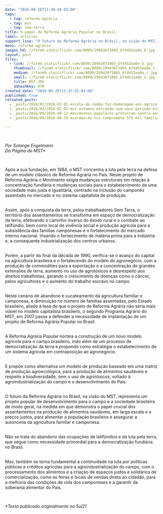 ```yaml
---
date: "2016-09-26T11:30:48-03:00"
tags:
  - tag: reforma-agrária
  - tag: mst
  - tag: sem-terra
title: O papel da Reforma Agrária Popular no Brasil
label: articles
support_line: "O futuro da Reforma Agrária no Brasil, na visão do MST, representa um projeto popular de desenvolvimento para o campo e a sociedade brasileira de modo geral"
menu: reforma agrária
images_hd: //farm9.staticflickr.com/8099/29943071065_bf4452ea8e_b.jpg
layout: post
files:
  - link: //farm9.staticflickr.com/8099/29943071065_bf4452ea8e_b.jpg
    thumbnail: //farm9.staticflickr.com/8099/29943071065_bf4452ea8e_t.jpg
    medium: //farm9.staticflickr.com/8099/29943071065_bf4452ea8e_z.jpg
    small: //farm9.staticflickr.com/8099/29943071065_bf4452ea8e_n.jpg
    title: MST.JPG
    $$hashKey: 07M
created_date: "2016-09-26T11:37:55-03:00"
published: true
releated_posts:
  - _posts/2016/02/2016-02-01-escola-de-samba-faz-homenagem-aos-agricultores-familiares-e-adao-pretto-um-dos-fundadores-do-mst.md
  - _posts/2016/02/2016-02-02-mst-estamos-entrando-num-novo-periodo-historico-da-luta-de-classes.md
  - _posts/2016/09/2016-09-12-movimentos-populares-protestam-contra-anuncio-de-paralisacao-da-politica-habitacional-rural-em-2016.md
  - _posts/2016/09/2016-09-19-acordao-do-tcu-compromete-575-mil-familias-assentadas.md

---
```

<p>&nbsp;</p>

<p><em>Por Solange Engelmann<br />
Da P&aacute;gina do MST*</em></p>

<p>&nbsp;</p>

<p>Ap&oacute;s a sua funda&ccedil;&atilde;o, em 1984, o MST&nbsp;concentra a luta pela terra na defesa de um modelo cl&aacute;ssico de Reforma Agr&aacute;ria no Pa&iacute;s. Neste projeto de Reforma Agr&aacute;ria o Movimento exigia mudan&ccedil;as estruturais em rela&ccedil;&atilde;o &agrave; concentra&ccedil;&atilde;o fundi&aacute;ria e mudan&ccedil;as sociais para o estabelecimento de uma sociedade mais justa e igualit&aacute;ria, centrado na inclus&atilde;o do campon&ecirc;s assentado no mercado e no sistema capitalista de produ&ccedil;&atilde;o.</p>

<p><br />
Assim, ap&oacute;s a conquista da terra, pelos trabalhadores Sem Terra, o territ&oacute;rio dos assentamentos se transforma em espa&ccedil;o de democratiza&ccedil;&atilde;o da terra, efetivando o caminho inverso do &ecirc;xodo rural e o combate ao latif&uacute;ndio, bem como local de viv&ecirc;ncia social e produ&ccedil;&atilde;o agr&iacute;cola para a subsist&ecirc;ncia das fam&iacute;lias camponesas e o fortalecimento do mercado interno nacional. Visando o fornecimento de mat&eacute;ria prima para a ind&uacute;stria e, a consequente industrializa&ccedil;&atilde;o dos centros urbanos.</p>

<p><br />
Por&eacute;m, a partir do final da d&eacute;cada de 1990, verifica-se o avan&ccedil;o do capital na agricultura brasileira e o fortalecendo do modelo do agroneg&oacute;cio, com a produ&ccedil;&atilde;o de commodities para a exporta&ccedil;&atilde;o e a concentra&ccedil;&atilde;o de grandes extens&otilde;es de terra, aumento no uso de agrot&oacute;xicos e desrespeito aos direitos trabalhistas, gerando o crescimento de doen&ccedil;as como o c&acirc;ncer, pelos agricultores e o aumento do trabalho escravo no campo.</p>

<p><br />
Neste cen&aacute;rio de abandono e sucateamento da agricultura familiar e camponesa, e diminui&ccedil;&atilde;o no n&uacute;mero de fam&iacute;lias assentadas, pelo Estado brasileiro, aliado &agrave; tese de que o projeto de Reforma Agr&aacute;ria n&atilde;o seria mais vi&aacute;vel no modelo capitalista brasileiro, o segundo Programa Agr&aacute;rio do MST, em 2007 passa a defender a necessidade de implanta&ccedil;&atilde;o de um projeto de Reforma Agr&aacute;ria Popular no Brasil.</p>

<p><br />
A Reforma Agr&aacute;ria Popular norteia a constru&ccedil;&atilde;o de um novo modelo agr&iacute;cola para o campo brasileiro, indo al&eacute;m de um processo de democratiza&ccedil;&atilde;o da terra e propondo como estrat&eacute;gia o estabelecimento de um sistema agr&iacute;cola em contraposi&ccedil;&atilde;o ao agroneg&oacute;cio.</p>

<p><br />
E prop&otilde;e como alternativa um modelo de produ&ccedil;&atilde;o baseado em uma matriz de produ&ccedil;&atilde;o agroecol&oacute;gica, para a produ&ccedil;&atilde;o de alimentos saud&aacute;veis e respeito &agrave; biodiversidade, sem o uso de agrot&oacute;xicos, voltado &agrave; agroindustrializa&ccedil;&atilde;o do campo e o desenvolvimento do Pa&iacute;s.</p>

<p><br />
O futuro da Reforma Agr&aacute;ria no Brasil, na vis&atilde;o do MST, representa um projeto popular de desenvolvimento para o campo e a sociedade brasileira de modo geral, na medida em que demonstra o papel crucial dos assentamentos na produ&ccedil;&atilde;o de alimentos saud&aacute;veis, em larga escala e a pre&ccedil;os justos, para alimentar a popula&ccedil;&atilde;o brasileira e assegurar a autonomia da agricultura familiar e camponesa.</p>

<p><br />
N&atilde;o se trata do abandono das ocupa&ccedil;&otilde;es de latif&uacute;ndios e da luta pela terra, que segue como necessidade primordial para a democratiza&ccedil;&atilde;o fundi&aacute;ria no Brasil.</p>

<p><br />
Mas, tamb&eacute;m se torna fundamental a continuidade na luta por pol&iacute;ticas p&uacute;blicas e cr&eacute;ditos agr&iacute;colas para a agroindustrializa&ccedil;&atilde;o do campo, com o processamento dos alimentos e a cria&ccedil;&atilde;o de espa&ccedil;os justos e solid&aacute;rios de comercializa&ccedil;&atilde;o, como as feiras e locais de vendas direto ao cidad&atilde;o, para a melhoria das condi&ccedil;&otilde;es de vida dos camponeses e a garantir da soberania alimentar do Pa&iacute;s.</p>

<p>&nbsp;</p>

<p><em>*Texto publicado originalmente no Sul21</em></p>
